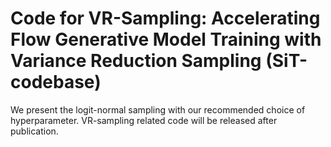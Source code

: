 # Code for VR-Sampling: Accelerating Flow Generative Model Training with Variance Reduction Sampling (SiT-codebase)

We present the logit-normal sampling with our recommended choice of hyperparameter. VR-sampling related code will be released after publication.
